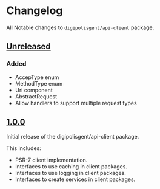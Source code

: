 # Changelog

All Notable changes to `digipolisgent/api-client` package.

## [Unreleased]

### Added

* AccepType enum
* MethodType enum
* Uri component
* AbstractRequest
* Allow handlers to support multiple request types

## [1.0.0]

Initial release of the digipolisgent/api-client package.

This includes:

* PSR-7 client implementation.
* Interfaces to use caching in client packages.
* Interfaces to use logging in client packages.
* Interfaces to create services in client packages.

[Unreleased]: https://github.com/digipolisgent/php_package_dg-api-client/compare/master...develop
[1.0.0]: https://github.com/digipolisgent/php_package_dg-api-client/releases/tag/1.0.0
